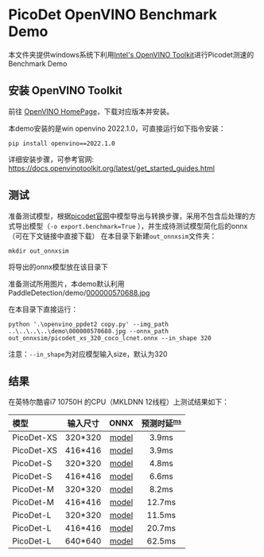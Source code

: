 # PicoDet OpenVINO Benchmark Demo

本文件夹提供windows系统下利用[Intel's OpenVINO Toolkit](https://software.intel.com/content/www/us/en/develop/tools/openvino-toolkit.html)进行Picodet测速的Benchmark Demo

## 安装 OpenVINO Toolkit

前往 [OpenVINO HomePage](https://software.intel.com/content/www/us/en/develop/tools/openvino-toolkit.html)，下载对应版本并安装。

本demo安装的是win openvino 2022.1.0，可直接运行如下指令安装：
```shell
pip install openvino==2022.1.0
```

详细安装步骤，可参考官网: https://docs.openvinotoolkit.org/latest/get_started_guides.html

## 测试

准备测试模型，根据[picodet官网](https://github.com/PaddlePaddle/PaddleDetection/tree/release/2.4/configs/picodet)中模型导出与转换步骤，采用不包含后处理的方式导出模型（`-o export.benchmark=True` ），并生成待测试模型简化后的onnx（可在下文链接中直接下载）
在本目录下新建```out_onnxsim```文件夹：
```shell
mkdir out_onnxsim
```
将导出的onnx模型放在该目录下

准备测试所用图片，本demo默认利用PaddleDetection/demo/[000000570688.jpg](https://github.com/PaddlePaddle/PaddleDetection/blob/release/2.4/demo/000000570688.jpg)

在本目录下直接运行：

```shell
python '.\openvino_ppdet2 copy.py' --img_path ..\..\..\..\demo\000000570688.jpg --onnx_path out_onnxsim/picodet_xs_320_coco_lcnet.onnx --in_shape 320
```
注意：```--in_shape```为对应模型输入size，默认为320


## 结果

在英特尔酷睿i7 10750H 的CPU（MKLDNN 12线程）上测试结果如下：

| 模型     | 输入尺寸 | ONNX  | 预测时延<sup><small>[ms](#latency)|
| :-------- | :--------: | :---------------------: | :----------------: |
| PicoDet-XS |  320*320   | [model](https://paddledet.bj.bcebos.com/deploy/third_engine/picodet_xs_320_coco_lcnet.onnx) | 3.9ms |
| PicoDet-XS |  416*416   | [model](https://paddledet.bj.bcebos.com/deploy/third_engine/picodet_xs_416_coco_lcnet.onnx) | 3.9ms |
| PicoDet-S |  320*320   | [model](https://paddledet.bj.bcebos.com/deploy/third_engine/picodet_s_320_coco_lcnet.onnx) | 	4.8ms |
| PicoDet-S |  416*416   |  [model](https://paddledet.bj.bcebos.com/deploy/third_engine/picodet_s_416_coco_lcnet.onnx) | 	6.6ms | 
| PicoDet-M |  320*320   | [model](https://paddledet.bj.bcebos.com/deploy/third_engine/picodet_m_320_coco_lcnet.onnx) | 8.2ms  | 
| PicoDet-M |  416*416   | [model](https://paddledet.bj.bcebos.com/deploy/third_engine/picodet_m_416_coco_lcnet.onnx) | 12.7ms | 
| PicoDet-L |  320*320   | [model](https://paddledet.bj.bcebos.com/deploy/third_engine/picodet_l_320_coco_lcnet.onnx) | 11.5ms |
| PicoDet-L |  416*416   | [model](https://paddledet.bj.bcebos.com/deploy/third_engine/picodet_l_416_coco_lcnet.onnx) | 	20.7ms |
| PicoDet-L |  640*640   | [model](https://paddledet.bj.bcebos.com/deploy/third_engine/picodet_l_640_coco.onnx) | 	62.5ms | 